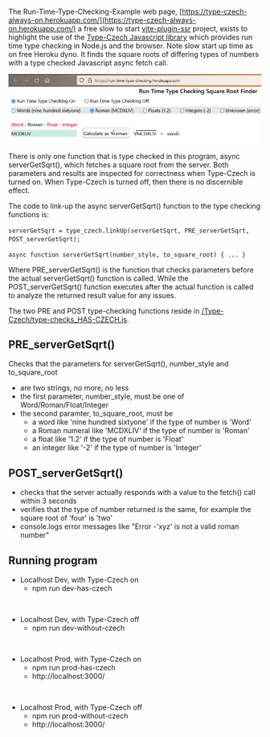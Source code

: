 The Run-Time-Type-Checking-Example web page, [https://type-czech-always-on.herokuapp.com/](https://type-czech-always-on.herokuapp.com/) a free slow to start [vite-plugin-ssr](https://vite-plugin-ssr.com/) project, exists to highlight the use of the
[Type-Czech Javascript library](https://github.com/steenhansen/type-czech)
which provides run time type checking in Node.js and the browser. Note slow start up time as on free Heroku dyno. It finds the square roots of differing types of numbers with a type checked Javascript async fetch call.

![Roman 38 is square root of 1444](pages/screen-shot.png)

There is only one function that is type checked in this program, async serverGetSqrt(), which fetches a
square root from the server. Both parameters and results are inspected for
correctness when Type-Czech is turned on. When Type-Czech is turned off, then there is no discernible effect.

The code to link-up the async serverGetSqrt() function to the type checking functions is:

`serverGetSqrt = type_czech.linkUp(serverGetSqrt, PRE_serverGetSqrt, POST_serverGetSqrt); `

`async function serverGetSqrt(number_style, to_square_root) { ... }`

Where PRE_serverGetSqrt() is the function that checks parameters before the actual serverGetSqrt() function is called. While the POST_serverGetSqrt() function executes after the actual function is called to
analyze the returned result value for any issues.

The two PRE and POST type-checking functions reside in [/Type-Czech/type-checks_HAS-CZECH.js](/Type-Czech/type-checks_HAS-CZECH.js).

## PRE_serverGetSqrt()

Checks that the parameters for serverGetSqrt(), number_style and to_square_root

- are two strings, no more, no less
- the first parameter, number_style, must be one of Word/Roman/Float/Integer
- the second paramter, to_square_root, must be
  - a word like 'nine hundred sixtyone' if the type of number is 'Word'
  - a Roman numeral like 'MCDXLIV' if the type of number is 'Roman'
  - a float like '1.2' if the type of number is 'Float'
  - an integer like '-2' if the type of number is 'Integer'

## POST_serverGetSqrt()

- checks that the server actually responds with a value to the fetch() call within 3 seconds
- verifies that the type of number returned is the same, for example the square root of 'four' is 'two'
- console.logs error messages like "Error -'xyz' is not a valid roman number"

## Running program

- Localhost Dev, with Type-Czech on
  - npm run dev-has-czech

<br/>

- Localhost Dev, with Type-Czech off
  - npm run dev-without-czech

<br/>

- Localhost Prod, with Type-Czech on
  - npm run prod-has-czech
  - http://localhost:3000/

<br/>

- Localhost Prod, with Type-Czech off
  - npm run prod-without-czech
  - http://localhost:3000/
